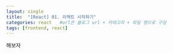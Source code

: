 ```yaml
---
layout: single
title:  "[React] 01. 리액트 시작하기"
categories: react   #url은 블로그 url + 카테고리 + 파일 명으로 구성
tags: [frontend, react]
---
```




해보자
